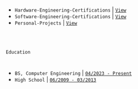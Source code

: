 <br />

- `Hardware-Engineering-Certifications` | [`View`](https://github.com/kentlouisetonino/kentlouisetonino/blob/develop/certification/Hardware-Engineering.md) <br />
- `Software-Engineering-Certifications` | [`View`](https://github.com/kentlouisetonino/kentlouisetonino/blob/develop/certification/Software-Engineering.md) <br />
- `Personal-Projects` | [`View`](https://github.com/stars/kentlouisetonino/lists/engineering-projects) <br />


<br />
<br />

`Education`
#

- `BS, Computer Engineering` | [`04/2023 - Present`](https://github.com/kentlouisetonino/kentlouisetonino/blob/develop/education/01-BS-Computer-Engineering.md)
- `High School` | [`06/2009 - 03/2013`](https://github.com/kentlouisetonino/kentlouisetonino/blob/develop/education/01-High-School.md)
